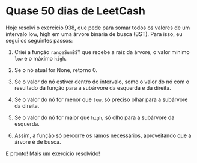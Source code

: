 # Quase 50 dias de LeetCash

Hoje resolvi o exercício 938, que pede para somar todos os valores de um intervalo low, high em uma árvore binária de busca (BST). Para isso, eu segui os seguintes passos:

1. Criei a função `rangeSumBST` que recebe a raiz da árvore, o valor mínimo `low` e o máximo `high`.

2. Se o nó atual for None, retorno 0.

3. Se o valor do nó estiver dentro do intervalo, somo o valor do nó com o resultado da função para a subárvore da esquerda e da direita.

4. Se o valor do nó for menor que `low`, só preciso olhar para a subárvore da direita.

5. Se o valor do nó for maior que `high`, só olho para a subárvore da esquerda.

6. Assim, a função só percorre os ramos necessários, aproveitando que a árvore é de busca.

E pronto! Mais um exercício resolvido!